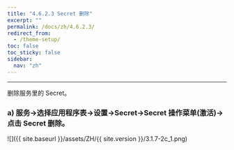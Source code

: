 ```yaml
---
title: "4.6.2.3 Secret 删除"
excerpt: ""
permalink: /docs/zh/4.6.2.3/
redirect_from:
  - /theme-setup/
toc: false
toc_sticky: false
sidebar:
  nav: "zh"
---
```


---
删除服务里的 Secret。

### a\) 服务→选择应用程序表→设置→Secret→Secret 操作菜单(激活)→点击 Secret 删除。
![]({{ site.baseurl }}/assets/ZH/{{ site.version }}/3.1.7-2c_1.png)
